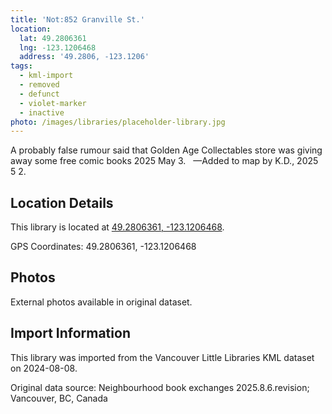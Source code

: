 ```yaml
---
title: 'Not:852 Granville St.'
location:
  lat: 49.2806361
  lng: -123.1206468
  address: '49.2806, -123.1206'
tags:
  - kml-import
  - removed
  - defunct
  - violet-marker
  - inactive
photo: /images/libraries/placeholder-library.jpg
---
```

A probably false rumour said that Golden Age Collectables store was giving away some free comic books 2025 May 3.  
—Added to map by K.D., 2025 5 2.

## Location Details

This library is located at [49.2806361, -123.1206468](https://www.google.com/maps?q=49.2806361,-123.1206468).

GPS Coordinates: 49.2806361, -123.1206468

## Photos

External photos available in original dataset.

## Import Information

This library was imported from the Vancouver Little Libraries KML dataset on 2024-08-08.

Original data source: Neighbourhood book exchanges 2025.8.6.revision; Vancouver, BC, Canada
